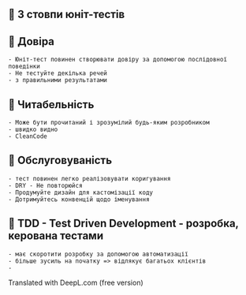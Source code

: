 ##  🐳 3 стовпи юніт-тестів

## 🐬 Довіра
    - Юніт-тест повинен створювати довіру за допомогою послідовної поведінки
    - Не тестуйте декілька речей
    - з правильними результатами
## 🐬 Читабельність
    - Може бути прочитаний і зрозумілий будь-яким розробником
    - швидко видно
    - CleanCode
## 🐬 Обслуговуваність
    - тест повинен легко реалізовувати коригування
    - DRY - Не повторюйся
    - Продумуйте дизайн для кастомізації коду
    - Дотримуйтесь конвенцій щодо іменування

## 🐬 TDD - Test Driven Development - розробка, керована тестами
    - має скоротити розробку за допомогою автоматизації
    - більше зусиль на початку => відлякує багатьох клієнтів
    -   

Translated with DeepL.com (free version)